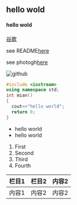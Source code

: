 ## hello wold

#### hello wold

[谷歌](http://www.google.com/)

see README[here](./README.md)

see photogh[here](./58031639_p0.jpg)

![github](https://img1.baidu.com/it/u=4253182154,1533149835&fm=26&fmt=auto&gp=0.jpg)

```c++
#include <iostream>
using namespace std;
int mian()
{
  cout<<"hello world";
  return 0;
}
```
* hello world
* hello world
1. First 
2. Second 
3. Third 
4. Fourth 

|栏目1|栏目2|内容2|
-:|:-:|:-
|内容1|内容2|内容2|
